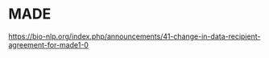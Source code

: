 # MADE
https://bio-nlp.org/index.php/announcements/41-change-in-data-recipient-agreement-for-made1-0
